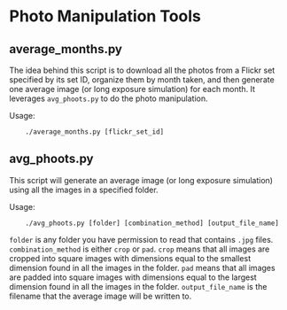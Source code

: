 # Photo Manipulation Tools

## average_months.py
The idea behind this script is to download all the photos from a Flickr set specified by its set ID, organize them by month taken, and then generate one average image (or long exposure simulation) for each month. It leverages `avg_phoots.py` to do the photo manipulation.

Usage:
```
    ./average_months.py [flickr_set_id]
```

## avg_phoots.py
This script will generate an average image (or long exposure simulation) using all the images in a specified folder. 

Usage: 
```
    ./avg_phoots.py [folder] [combination_method] [output_file_name]
```
`folder` is any folder you have permission to read that contains `.jpg` files.
`combination_method` is either `crop` or `pad`. `crop` means that all images are cropped into square images with dimensions equal to the smallest dimension found in all the images in the folder. `pad` means that all images are padded into square images with dimensions equal to the largest dimension found in all the images in the folder.
`output_file_name` is the filename that the average image will be written to.
